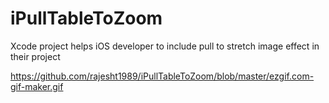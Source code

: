 # iPullTableToZoom

Xcode project helps iOS developer to include pull to stretch image effect in their project

https://github.com/rajesht1989/iPullTableToZoom/blob/master/ezgif.com-gif-maker.gif